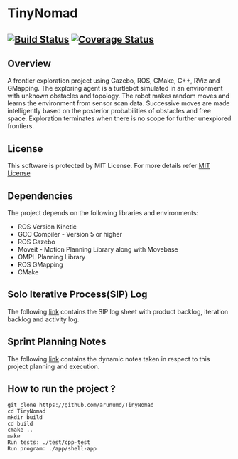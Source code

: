 # TinyNomad
[![Build Status](https://travis-ci.org/arunumd/TinyNomad.svg?branch=master)](https://travis-ci.org/arunumd/TinyNomad)
[![Coverage Status](https://coveralls.io/repos/github/arunumd/TinyNomad/badge.svg?branch=master)](https://coveralls.io/github/arunumd/TinyNomad?branch=master)
---

## Overview

A frontier exploration project using Gazebo, ROS, CMake, C++, RViz and GMapping. The exploring agent is a turtlebot simulated in an environment with unknown obstacles and topology. The robot makes random moves and learns the environment from sensor scan data. Successive moves are made intelligently based on the posterior probabilities of obstacles and free space. Exploration terminates when there is no scope for further unexplored frontiers.

## License
This software is protected by MIT License. For more details refer [MIT License](LICENSE)

## Dependencies
The project depends on the following libraries and environments:
 - ROS Version Kinetic
 - GCC Compiler - Version 5 or higher
 - ROS Gazebo
 - Moveit - Motion Planning Library along with Movebase
 - OMPL Planning Library
 - ROS GMapping
 - CMake

## Solo Iterative Process(SIP) Log
The following [link](https://drive.google.com/file/d/153M1aiCYegG0zRtJ9Sf43AjYE1P9QTQr/view?usp=sharing) contains the SIP log sheet with product backlog, iteration backlog and activity log.

## Sprint Planning Notes
The following [link](https://docs.google.com/document/d/19dk9er2CnaR0E2VBU0Al2PBVe32U2r813GsdChSqFbc/edit?usp=sharing) contains the dynamic notes taken in respect to this project planning and execution.

## How to run the project ?
```
git clone https://github.com/arunumd/TinyNomad
cd TinyNomad
mkdir build
cd build
cmake ..
make
Run tests: ./test/cpp-test
Run program: ./app/shell-app
```


